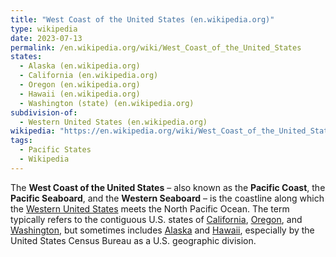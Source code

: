```yaml
---
title: "West Coast of the United States (en.wikipedia.org)"
type: wikipedia
date: 2023-07-13
permalink: /en.wikipedia.org/wiki/West_Coast_of_the_United_States
states:
  - Alaska (en.wikipedia.org)
  - California (en.wikipedia.org)
  - Oregon (en.wikipedia.org)
  - Hawaii (en.wikipedia.org)
  - Washington (state) (en.wikipedia.org)
subdivision-of:
  - Western United States (en.wikipedia.org)
wikipedia: "https://en.wikipedia.org/wiki/West_Coast_of_the_United_States"
tags:
  - Pacific States
  - Wikipedia
---
```

The **West Coast of the United States** – also known as the **Pacific Coast**, the **Pacific Seaboard**, and the **Western Seaboard** – is the coastline along which the [Western United States](/en.wikipedia.org/wiki/Western_United_States) meets the North Pacific Ocean. The term typically refers to the contiguous U.S. states of [California](/en.wikipedia.org/wiki/California), [Oregon](/en.wikipedia.org/wiki/Oregon), and [Washington](/en.wikipedia.org/wiki/Washington_(state)), but sometimes includes [Alaska](/en.wikipedia.org/wiki/Alaska) and [Hawaii](/en.wikipedia.org/wiki/Hawaii), especially by the United States Census Bureau as a U.S. geographic division.